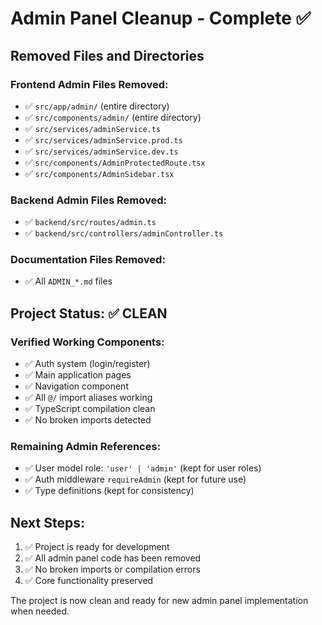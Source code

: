 # Admin Panel Cleanup - Complete ✅

## Removed Files and Directories

### Frontend Admin Files Removed:
- ✅ `src/app/admin/` (entire directory)
- ✅ `src/components/admin/` (entire directory)
- ✅ `src/services/adminService.ts`
- ✅ `src/services/adminService.prod.ts`
- ✅ `src/services/adminService.dev.ts`
- ✅ `src/components/AdminProtectedRoute.tsx`
- ✅ `src/components/AdminSidebar.tsx`

### Backend Admin Files Removed:
- ✅ `backend/src/routes/admin.ts`
- ✅ `backend/src/controllers/adminController.ts`

### Documentation Files Removed:
- ✅ All `ADMIN_*.md` files

## Project Status: ✅ CLEAN

### Verified Working Components:
- ✅ Auth system (login/register)
- ✅ Main application pages
- ✅ Navigation component
- ✅ All `@/` import aliases working
- ✅ TypeScript compilation clean
- ✅ No broken imports detected

### Remaining Admin References:
- ✅ User model role: `'user' | 'admin'` (kept for user roles)
- ✅ Auth middleware `requireAdmin` (kept for future use)
- ✅ Type definitions (kept for consistency)

## Next Steps:
1. ✅ Project is ready for development
2. ✅ All admin panel code has been removed
3. ✅ No broken imports or compilation errors
4. ✅ Core functionality preserved

The project is now clean and ready for new admin panel implementation when needed.
